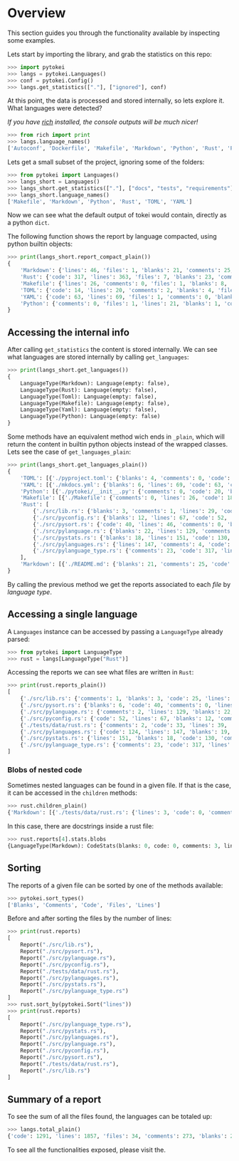 # Overview

This section guides you through the functionality available by inspecting some examples.

Lets start by importing the library, and grab the statistics on this repo:

```python
>>> import pytokei
>>> langs = pytokei.Languages()
>>> conf = pytokei.Config()
>>> langs.get_statistics(["."], ["ignored"], conf)
```

At this point, the data is processed and stored internally, so lets explore it. What languages were detected?

*If you have [rich](https://github.com/Textualize/rich) installed, the console outputs will be much nicer!*

```python
>>> from rich import print
>>> langs.language_names()
['Autoconf', 'Dockerfile', 'Makefile', 'Markdown', 'Python', 'Rust', 'Plain Text', 'TOML', 'YAML']
```

Lets get a small subset of the project, ignoring some of the folders:

```python
>>> from pytokei import Languages()
>>> langs_short = Languages()
>>> langs_short.get_statistics(["."], ["docs", "tests", "requirements"], conf)
>>> langs_short.language_names()
['Makefile', 'Markdown', 'Python', 'Rust', 'TOML', 'YAML']
```

Now we can see what the default output of tokei would contain, directly as a
python `dict`.

The following function shows the report by language compacted, using python builtin objects:

```python
>>> print(langs_short.report_compact_plain())
{
    'Markdown': {'lines': 46, 'files': 1, 'blanks': 21, 'comments': 25, 'code': 0},
    'Rust': {'code': 317, 'lines': 363, 'files': 7, 'blanks': 23, 'comments': 23},
    'Makefile': {'lines': 26, 'comments': 0, 'files': 1, 'blanks': 8, 'code': 18},
    'TOML': {'code': 14, 'lines': 20, 'comments': 2, 'blanks': 4, 'files': 2},
    'YAML': {'code': 63, 'lines': 69, 'files': 1, 'comments': 0, 'blanks': 6},
    'Python': {'comments': 0, 'files': 1, 'lines': 21, 'blanks': 1, 'code': 20}
}
```

## Accessing the internal info

After calling `get_statistics` the content is stored internally.
We can see what languages are stored internally by calling `get_languages`:

```python
>>> print(langs_short.get_languages())
{
    LanguageType(Markdown): Language(empty: false),
    LanguageType(Rust): Language(empty: false),
    LanguageType(Toml): Language(empty: false),
    LanguageType(Makefile): Language(empty: false),
    LanguageType(Yaml): Language(empty: false),
    LanguageType(Python): Language(empty: false)
}
```

Some methods have an equivalent method wich ends in `_plain`, which will return the content in builtin python objects instead of the wrapped classes. Lets see the case of `get_languages_plain`:

```python
>>> print(langs_short.get_languages_plain())
{
    'TOML': [{'./pyproject.toml': {'blanks': 4, 'comments': 0, 'code': 30, 'lines': 34}}, {'./Cargo.toml': {'code': 14, 'lines': 20, 'comments': 2, 'blanks': 4}}],
    'YAML': [{'./mkdocs.yml': {'blanks': 6, 'lines': 69, 'code': 63, 'comments': 0}}],
    'Python': [{'./pytokei/__init__.py': {'comments': 0, 'code': 20, 'blanks': 1, 'lines': 21}}],
    'Makefile': [{'./Makefile': {'comments': 0, 'lines': 26, 'code': 18, 'blanks': 8}}],
    'Rust': [
        {'./src/lib.rs': {'blanks': 3, 'comments': 1, 'lines': 29, 'code': 25}},
        {'./src/pyconfig.rs': {'blanks': 12, 'lines': 67, 'code': 52, 'comments': 3}},
        {'./src/pysort.rs': {'code': 40, 'lines': 46, 'comments': 0, 'blanks': 6}},
        {'./src/pylanguage.rs': {'blanks': 22, 'lines': 129, 'comments': 2, 'code': 105}},
        {'./src/pystats.rs': {'blanks': 18, 'lines': 151, 'code': 130, 'comments': 3}},
        {'./src/pylanguages.rs': {'lines': 147, 'comments': 4, 'code': 124, 'blanks': 19}},
        {'./src/pylanguage_type.rs': {'comments': 23, 'code': 317, 'lines': 363, 'blanks': 23}}
    ],
    'Markdown': [{'./README.md': {'blanks': 21, 'comments': 25, 'code': 0, 'lines': 46}}]
}
```

By calling the previous method we get the reports associated to each *file* by *language type*.

## Accessing a single language

A `Languages` instance can be accessed by passing a `LanguageType` already parsed:

```python
>>> from pytokei import LanguageType
>>> rust = langs[LanguageType("Rust")]
```

Accessing the reports we can see what files are written in `Rust`:

```python
>>> print(rust.reports_plain())
[
    {'./src/lib.rs': {'comments': 1, 'blanks': 3, 'code': 25, 'lines': 29}},
    {'./src/pysort.rs': {'blanks': 6, 'code': 40, 'comments': 0, 'lines': 46}},
    {'./src/pylanguage.rs': {'comments': 2, 'lines': 129, 'blanks': 22, 'code': 105}},
    {'./src/pyconfig.rs': {'code': 52, 'lines': 67, 'blanks': 12, 'comments': 3}},
    {'./tests/data/rust.rs': {'comments': 2, 'code': 33, 'lines': 39, 'blanks': 4}},
    {'./src/pylanguages.rs': {'code': 124, 'lines': 147, 'blanks': 19, 'comments': 4}},
    {'./src/pystats.rs': {'lines': 151, 'blanks': 18, 'code': 130, 'comments': 3}},
    {'./src/pylanguage_type.rs': {'comments': 23, 'code': 317, 'lines': 363, 'blanks': 23}}
]
```

### Blobs of nested code

Sometimes nested languages can be found in a given file. If that is the case, it can be accessed in the `children` methods:

```python
>>> rust.children_plain()
{'Markdown': [{'./tests/data/rust.rs': {'lines': 3, 'code': 0, 'comments': 3, 'blanks': 0}}]}
```

In this case, there are docstrings inside a rust file:

```python
>>> rust.reports[4].stats.blobs
{LanguageType(Markdown): CodeStats(blanks: 0, code: 0, comments: 3, lines: 3)}
```

## Sorting

The reports of a given file can be sorted by one of the methods available:

```python
>>> pytokei.sort_types()
['Blanks', 'Comments', 'Code', 'Files', 'Lines']
```

Before and after sorting the files by the number of lines:

```python
>>> print(rust.reports)
[
    Report("./src/lib.rs"),
    Report("./src/pysort.rs"),
    Report("./src/pylanguage.rs"),
    Report("./src/pyconfig.rs"),
    Report("./tests/data/rust.rs"),
    Report("./src/pylanguages.rs"),
    Report("./src/pystats.rs"),
    Report("./src/pylanguage_type.rs")
]
>>> rust.sort_by(pytokei.Sort("lines"))
>>> print(rust.reports)
[
    Report("./src/pylanguage_type.rs"),
    Report("./src/pystats.rs"),
    Report("./src/pylanguages.rs"),
    Report("./src/pylanguage.rs"),
    Report("./src/pyconfig.rs"),
    Report("./src/pysort.rs"),
    Report("./tests/data/rust.rs"),
    Report("./src/lib.rs")
]
```


## Summary of a report

To see the sum of all the files found, the languages can be totaled up:

```python
>>> langs.total_plain()
{'code': 1291, 'lines': 1857, 'files': 34, 'comments': 273, 'blanks': 293}
```

To see all the functionalities exposed, please visit the. 
